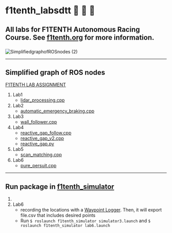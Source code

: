 # f1tenth_labsdtt :rocket: :rocket: :rocket:
## All labs for F1TENTH Autonomous Racing Course. See [f1tenth.org](https://f1tenth.org/learn.html) for more information.
### 
![SimplifiedgraphofROSnodes (2)](https://user-images.githubusercontent.com/69444682/127967385-86c770c9-c32e-49d5-9a93-d8b14ffd4d60.png)

___
## Simplified graph of ROS nodes
[F1TENTH LAB ASSIGNMENT](https://github.com/Dieptranivsr/f1tenth_labsdtt/tree/main/f1tenth_labs)
1. Lab1 
   - [lidar_processing.cpp](https://github.com/Dieptranivsr/f1tenth_labsdtt/blob/main/f1tenth_simulator/node/lidar_processing.cpp)
2. Lab2 
   - [automatic_emergency_braking.cpp](https://github.com/Dieptranivsr/f1tenth_labsdtt/blob/main/f1tenth_simulator/node/automatic_emergency_braking.cpp)
3. Lab3 
   - [wall_follower.cpp](https://github.com/Dieptranivsr/f1tenth_labsdtt/blob/main/f1tenth_simulator/node/wall_follower.cpp)
4. Lab4
   - [reactive_gap_follow.cpp](https://github.com/Dieptranivsr/f1tenth_labsdtt/blob/main/f1tenth_simulator/node/reactive_gap_follow.cpp)
   - [reactive_gap_v2.cpp](https://github.com/Dieptranivsr/f1tenth_labsdtt/blob/main/f1tenth_simulator/node/reactive_gap_v2.cpp)
   - [reactive_gap.py](https://github.com/Dieptranivsr/f1tenth_labsdtt/blob/main/f1tenth_simulator/node/reactive_gap.py)
5. Lab5
   - [scan_matching.cpp](https://github.com/Dieptranivsr/f1tenth_labsdtt/blob/main/f1tenth_simulator/node/scan_match.cpp)
6. Lab6
   - [pure_persuit.cpp](https://github.com/Dieptranivsr/f1tenth_labsdtt/blob/main/f1tenth_simulator/node/pure_pursuit.cpp)

___
## Run package in [f1tenth_simulator](https://github.com/Dieptranivsr/f1tenth_labsdtt/tree/main/f1tenth_simulator/launch)
1.
6. Lab6
   - recording the locations with a [Waypoint Logger](https://github.com/Dieptranivsr/f1tenth_labsdtt/blob/main/f1tenth_simulator/node/waypoint_logger.py). Then, it will  export file.csv that includes desired points
   - Run `$ roslaunch f1tenth_simulator simulator3.launch` and `$ roslaunch f1tenth_simulator lab6.launch`
   
